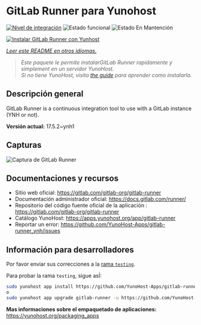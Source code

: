 <!--
Este archivo README esta generado automaticamente<https://github.com/YunoHost/apps/tree/master/tools/readme_generator>
No se debe editar a mano.
-->

# GitLab Runner para Yunohost

[![Nivel de integración](https://dash.yunohost.org/integration/gitlab-runner.svg)](https://ci-apps.yunohost.org/ci/apps/gitlab-runner/) ![Estado funcional](https://ci-apps.yunohost.org/ci/badges/gitlab-runner.status.svg) ![Estado En Mantención](https://ci-apps.yunohost.org/ci/badges/gitlab-runner.maintain.svg)

[![Instalar GitLab Runner con Yunhost](https://install-app.yunohost.org/install-with-yunohost.svg)](https://install-app.yunohost.org/?app=gitlab-runner)

*[Leer este README en otros idiomas.](./ALL_README.md)*

> *Este paquete le permite instalarGitLab Runner rapidamente y simplement en un servidor YunoHost.*  
> *Si no tiene YunoHost, visita [the guide](https://yunohost.org/install) para aprender como instalarla.*

## Descripción general

GitLab Runner is a continuous integration tool to use with a GitLab instance (YNH or not).


**Versión actual:** 17.5.2~ynh1

## Capturas

![Captura de GitLab Runner](./doc/screenshots/ci-cd-test-deploy-illustration_2x.png)

## Documentaciones y recursos

- Sitio web oficial: <https://gitlab.com/gitlab-org/gitlab-runner>
- Documentación administrador oficial: <https://docs.gitlab.com/runner/>
- Repositorio del código fuente oficial de la aplicación : <https://gitlab.com/gitlab-org/gitlab-runner>
- Catálogo YunoHost: <https://apps.yunohost.org/app/gitlab-runner>
- Reportar un error: <https://github.com/YunoHost-Apps/gitlab-runner_ynh/issues>

## Información para desarrolladores

Por favor enviar sus correcciones a la [rama `testing`](https://github.com/YunoHost-Apps/gitlab-runner_ynh/tree/testing).

Para probar la rama `testing`, sigue asÍ:

```bash
sudo yunohost app install https://github.com/YunoHost-Apps/gitlab-runner_ynh/tree/testing --debug
o
sudo yunohost app upgrade gitlab-runner -u https://github.com/YunoHost-Apps/gitlab-runner_ynh/tree/testing --debug
```

**Mas informaciones sobre el empaquetado de aplicaciones:** <https://yunohost.org/packaging_apps>
